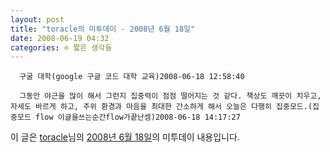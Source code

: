 ```yaml
---
layout: post
title: "toracle의 미투데이 - 2008년 6월 18일"
date: 2008-06-19 04:32
categories: ⊙ 짧은 생각들
---
```



    
      구굴 대학(google 구글 코드 대학 교육)2008-06-18 12:58:40

      그동안 야근을 많이 해서 그런지 집중력이 점점 떨어지는 것 같다. 책상도 깨끗이 치우고, 자세도 바르게 하고, 주위 환경과 마음을 최대한 간소하게 해서 오늘은 다행히 집중모드.(집중모드 flow 이글을쓰는순간flow가끝난셈)2008-06-18 14:17:27

    
    

이 글은 [toracle](http://me2day.net/toracle)님의 [2008년 6월 18일](http://me2day.net/toracle/2008/06/18#03:58:40)의 미투데이 내용입니다.


   
       
